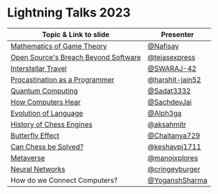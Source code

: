 # Lightning Talks 2023

| Topic & Link to slide | Presenter |
|----------|----------|
| [Mathematics of Game Theory](https://www.canva.com/design/DAFrZDYaUzo/dLt3yqdu4L0CjYiI3TjDXA/view?utm_content=DAFrZDYaUzo&utm_campaign=designshare&utm_medium=link&utm_source=publishsharelink) | [@Nafisay](https://github.com/Nafisay) |
| [Open Source's Breach Beyond Software](https://www.canva.com/design/DAFrgaa4aNk/0pC8Cq3jsId10vFg6RYbiw/view) | [@tejasexpress](https://github.com/tejasexpress) |
| [Interstellar Travel](https://docs.google.com/presentation/d/1NOIlXITZ7esGnvPn4AJ3ij7E8KuyGOo3/edit?usp=drive_link&ouid=109721391671183898870&rtpof=true&sd=true)| [@SWARAJ-42](https://github.com/SWARAJ-42) |
| [Procastination as a Programmer](https://docs.google.com/presentation/d/1l0tyxa-3HlbIjOIEfpccZQnmDzTkKYj5mzAmjvXz190/edit?usp=drivesdk) | [@harshit-jain52](https://github.com/harshit-jain52) |
| [Quantum Computing](https://github.com/Sadat3332/Koss-Presentation) | [@Sadat3332](https://github.com/Sadat3332) |
| [How Computers Hear](https://docs.google.com/presentation/d/1l0tyxa-3HlbIjOIEfpccZQnmDzTkKYj5mzAmjvXz190/edit?usp=drivesdk) | [@SachdevJai](https://github.com/SachdevJai) |
| [Evolution of Language](https://docs.google.com/presentation/d/1kFU794uucW1Q9fyTmZkFxaAwWfqbyitA/edit#slide=id.p1) | [@Alph3ga](https://github.com/Alph3ga) |
| [History of Chess Engines](https://docs.google.com/presentation/d/1bIbBU5AfAsd8gJLLQk5cg6T63NnQ_tvFz9RjMn-JEGk/edit?usp=sharing) | [@aksahmitr](https://github.com/aksahmitr) |
| [Butterfly Effect](https://www.canva.com/design/DAFrgPYe70w/hqx76LSlGNFf61b2_oTxfw/edit?utm_content=DAFrgPYe70w&utm_campaign=designshare&utm_medium=link2&utm_source=sharebutton) | [@Chaitanya729](https://github.com/Chaitanya729) |
| [Can Chess be Solved?](https://docs.google.com/presentation/d/1ABxeQQl3xVK9QkA7eZsF4IedElipS_2F/edit?usp=sharing&ouid=104000953895313374572&rtpof=true&sd=true) | [@keshavpj1711](https://github.com/keshavpj1711) |
| [Metaverse](https://www.canva.com/design/DAFrorYroiw/FDpY-N_YT6tNwt9kFjXvNw/edit) | [@manojxplores](https://github.com/manojxplores) |
| [Neural Networks](https://docs.google.com/presentation/d/1FL_xoJpCuxxghMffpjSTHmPiPJjicffW/edit#slide=id.p1) | [@cringeyburger](https://github.com/cringeyburger) |
| How do we Connect Computers? | [@YoganshSharma](https://github.com/YoganshSharma) |
